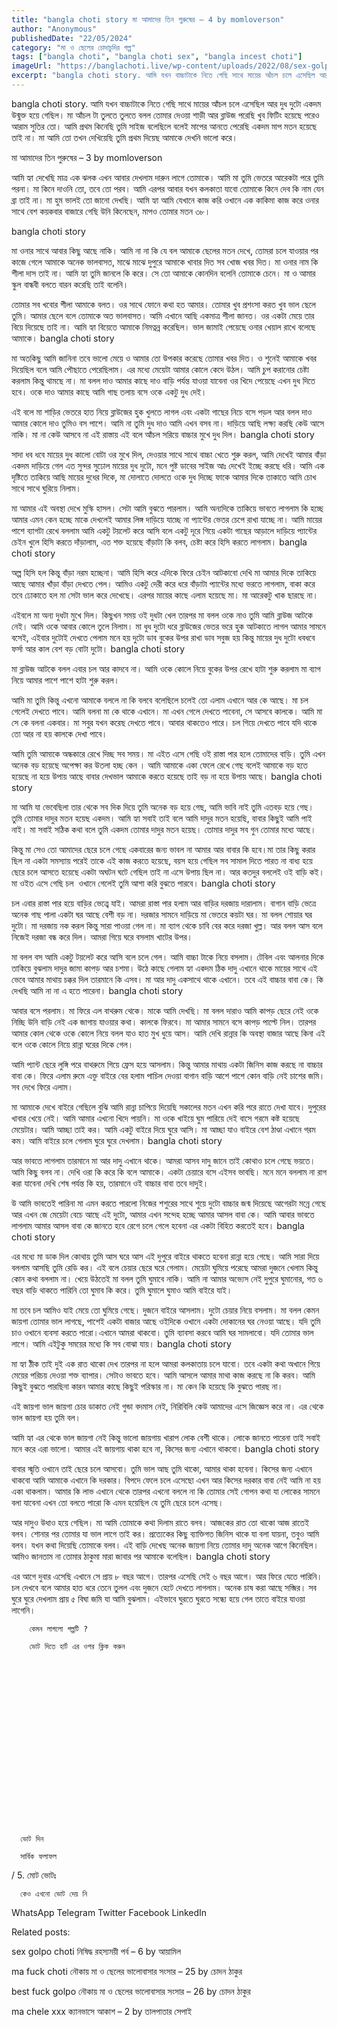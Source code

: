 ```yaml
---
title: "bangla choti story মা আমাদের তিন পুরুষের – 4 by momloverson"
author: "Anonymous"
publishedDate: "22/05/2024"
category: "মা ও ছেলের চোদাচুদির গল্প"
tags: ["bangla choti", "bangla choti sex", "bangla incest choti"]
imageUrl: "https://banglachoti.live/wp-content/uploads/2022/08/sex-golpo-choti-a-e1660292681408-150x150.jpg"
excerpt: "bangla choti story. আমি যখন বাচ্চাটাকে নিতে গেছি সাথে মায়ের আঁচল চলে এসেছিল আর দুধ দুটো একদম উন্মুক্ত হয়ে গেছিল। মা আঁচল টা তুলতে তুলতে বলল তোমার দেওয়া শাড়ী আর ব্লাউজ পরেছি খুব ফিটিং হয়েছে পরেও আরাম স..."
---
```


bangla choti story. আমি যখন বাচ্চাটাকে নিতে গেছি সাথে মায়ের আঁচল চলে এসেছিল আর দুধ দুটো একদম উন্মুক্ত হয়ে গেছিল। মা আঁচল টা তুলতে তুলতে বলল তোমার দেওয়া শাড়ী আর ব্লাউজ পরেছি খুব ফিটিং হয়েছে পরেও আরাম সুতির তো। আমি প্রথম কিনেছি তুমি সাইজ বলেছিলে বলেই মাপের আনতে পেরেছি একদম মাপ মতন হয়েছে তাই না। মা আমি তো তখন দেখিয়েছি তুমি প্রথম দিয়েছ আমাকে দেখনি ভালো করে।


মা আমাদের তিন পুরুষের – 3 by momloverson


আমি হ্যা দেখেছি মাত্র এক ঝলক এখন আবার দেখলাম দারুন লাগে তোমাকে। আমি মা তুমি ভেতরে আরেকটা পরে তুমি পরনা। মা কিনে দাওনি তো, তবে তো পরব। আমি এরপর আবার যখন কলকাতা যাবো তোমাকে কিনে দেব কি নাম যেন ব্রা তাই না। মা হুম ভালই তো জানো দেখছি। আমি হ্যা আমি যেখানে কাজ করি ওখানে এক কাকিমা কাজ করে ওনার সাথে বেশ কয়কবার বাজারে গেছি উনি কিনেছেন, মাপও তোমার মতন ৩৮।


bangla choti story


মা ওনার সাথে আবার কিছু আছে নাকি। আমি না না কি যে বল আমাকে ছেলের মতন দেখে, তোমরা চলে যাওয়ার পর কাজে গেলে আমাকে অনেক ভালবাসত, মাঝে মাঝে দুপুরে আমাকে খাবার দিত সব খোজ খবর দিত। মা ওনার নাম কি শীলা দাস তাই না। আমি হ্যা তুমি জানলে কি করে। সে তো আমাকে কোনদিন বলেনি তোমাকে চেনে। মা ও আমার স্কুল বান্ধবী বলতে বারন করেছি তাই বলেনি।


তোমার সব খবোর শীলা আমাকে বলত। ওর সাথে ফোনে কথা হত আমার। তোমার খুব প্রশংসা করত খুব ভাল ছেলে তুমি। আমার ছেলে বলে তোমাকে অত ভালবাসত। আমি এখানে আছি একমাত্র শীলা জানত। ওর একটা মেয়ে তার বিয়ে দিয়েছে তাই না। আমি হ্যা বিয়েতে আমাকে নিমত্নন্ন করেছিল। ভাল জামাই পেয়েছে ওনার খেয়াল রাখে বলেছে আমাকে। bangla choti story


মা অতকিছু আমি জানিনা তবে ভালো মেয়ে ও আমার তো উপকার করেছে তোমার খবর দিত। ও শুনেই আমাকে খবর দিয়েছিল বলে আমি পৌছাতে পেরেছিলাম। এর মধ্যে মেয়েটা আমার কোলে কেদে উঠল। আমি চুপ করানোর চেষ্টা করলাম কিন্তু থামছে না। মা বলল দাও আমার কাছে দাও বাড়ি পর্যন্ত যাওয়া যাবেনা ওর খিদে পেয়েছে এখন দুধ দিতে হবে। ওকে দাও আমার কাছে আমি গাছ তলায় বসে ওকে একটু দুধ দেই।












এই বলে মা শাড়ির ভেতরে হাত নিয়ে ব্লাউজের হুক খুলতে লাগল এবং একটা গাছের নিচে বসে পড়ল আর বলল দাও আমার কোলে দাও তুমিও বস পাশে। আমি না তুমি দুধ দাও আমি এখন বসব না। দাড়িয়ে আছি লক্ষ্য করছি কেউ আসে নাকি। মা না কেউ আসবে না এই রাস্তায় এই বলে আঁচল সরিয়ে বাচ্চার মুখে দুধ দিল। bangla choti story


সাদা ধব ধবে মায়ের দুধ কালো বোটা ওর মুখে দিল, দেওয়ার সাথে সাথে বাচ্চা খেতে শুরু করল, আমি দেখেই আমার বাঁড়া একদম দাড়িয়ে গেল এত সুন্দর সুঢোল মায়ের দুধ দুটো, মনে পুষ্ট ডাবের সাইজ আঃ দেখেই ইচ্ছে করছে ধরি। আমি এক দৃষ্টিতে তাকিয়ে আছি মায়ের দুধের দিকে, মা দোলাতে দোলতে ওকে দুধ দিচ্ছে ফাকে আমার দিকে তাকাতে আমি চোখ সাথে সাথে ঘুরিয়ে নিলাম।


মা আমার এই অবস্থা দেখে মুস্কি হাসল। সেটা আমি বুঝতে পারলাম। আমি অন্যদিকে তাকিয়ে ভাবতে লাগলাম কি হচ্ছে আমার এমন কেন হচ্ছে মাকে দেখলেই আমার লিঙ্গ দাড়িয়ে যাচ্ছে না প্যান্টের ভেতর চেপে রাখা যাচ্ছে না। আমি মায়ের পাশে ব্যাগটা রেখে বললাম আমি একটু টয়লেট করে আসি বলে একটু দূরে গিয়ে একটা গাছের আড়ালে দাড়িয়ে প্যান্টের চেইন খুলে হিসি করতে দাঁড়ালাম, এত শক্ত হয়েছে বাঁড়াটা কি বলব, চেষ্টা করে হিসি করতে লাগলাম। bangla choti story


অল্প হিসি হল কিন্তু বাঁড়া নরম হচ্ছেনা। আমি হিসি করে এদিকে ফিরে চেইন আটকাবো দেখি মা আমার দিকে তাকিয়ে আছে আমার খাঁড়া বাঁড়া দেখতে পেল। আমিও একটু দেরী করে ধরে বাঁড়াটা প্যান্টের মধ্যে ভরতে লাগলাম, বাকা করে তবে ঢোকাতে হল মা সেটা ভাল করে দেখেছে। এরপর মায়ের কাছে এলাম হয়েছে মা। মা আরেকটু খাক ছারছে না।


এইবলে মা অন্য দুধটা মুখে দিল। কিছুখন সময় ওই দুধটা খেল তারপর মা বলল ওকে নাও তুমি আমি ব্লাউজ আটকে নেই। আমি ওকে আবার কোলে তুলে নিলাম। মা ধুধ দুটো ধরে ব্লাউজের ভেতর ভরে হুক আটকাতে লাগল আমার সামনে বসেই, এইবার দুটোই দেখতে পেলাম মনে হয় দুটো ডাব বুকের উপর রাখা ডাব সবুজ হয় কিন্তু মায়ের দুধ দুটো ধবধবে ফর্সা আর কাল বেশ বড় বোটা দুটো। bangla choti story


মা ব্লাউজ আটকে বলল এবার চল আর কাদবে না। আমি ওকে কোলে নিয়ে বুকের উপর রেখে হাটা শুরু করলাম মা ব্যাগ নিয়ে আমার পাশে পাশে হাটা শুরু করল।


আমি মা তুমি কিন্তু এখনো আমাকে বললে না কি বলবে বলেছিলে চলেই তো এলাম এখানে আর কে আছে। মা চল গেলেই দেখতে পাবে। আমি বলনা মা কে থাকে এখানে। মা এখন গেলে দেখতে পাবেনা, সে আসবে কালকে। আমি মা সে কে বলনা একবার। মা সবুর যখন করেছ দেখতে পাবে। আবার থাকতেও পারে। চল গিয়ে দেখতে পাবে যদি থাকে তো আর না হয় কালকে দেখা পাবে।


আমি তুমি আমাকে অন্ধকারে রেখে দিচ্ছ সব সময়। মা এইত এসে গেছি ওই রাস্তা পার হলে তোমাদের বাড়ি। তুমি এখন অনেক বড় হয়েছে অপেক্ষা কর উতলা হচ্ছ কেন । আমি আমাকে একা ফেলে রেখে গেছ বলেই আমাকে বড় হতে হয়েছে না হয়ে উপায় আছে বাবার দেখভাল আমাকে করতে হয়েছে তাই বড় না হয়ে উপায় আছে। bangla choti story


মা আমি যা ভেবেছিলা তার থেকে সব দিক দিয়ে তুমি অনেক বড় হয়ে গেছ, আমি ভাবি নাই তুমি এতবড় হয়ে গেছ। তুমি তোমার দাদুর মতন হয়েছ একদম। আমি হ্যা সবাই তাই বলে আমি দাদুর মতন হয়েছি, বাবার কিছুই আমি পাই নাই। মা সবাই সঠিক কথা বলে তুমি একদম তোমার দাদুর মতন হয়েছ। তোমার দাদুর সব গুন তোমার মধ্যে আছে।


কিন্তু মা সেও তো আমাদের ছেরে চলে গেছে একবারের জন্য ভাবল না আমার আর বাবার কি হবে।মা তার কিছু করার ছিল না একটা সমস্যায় পরেই তাকে এই কাজ করতে হয়েছে, বয়স হয়ে গেছিল সব সামাল দিতে পারত না বাধ্য হয়ে ছেরে চলে আসতে হয়েছে একটা অঘটন ঘটে গেছিল তাই না এসে উপায় ছিল না। আর কতদুর বললেই ওই বাড়ি কই। মা ওইত এসে গেছি চল  ওখানে গেলেই তুমি আশা করি বুঝতে পারবে। bangla choti story


চল এবার রাস্তা পার হয়ে বাড়ির ভেত্র্বে যাই। আমরা রাস্তা পার হলাম আর বাড়ির দরজায় দারালাম। বাগান বাড়ি ভেত্রে অনেক গাছ পালা একটা ঘর আছে বেশী বড় না। দরজার সামনে দাড়িয়ে মা ভেতরে কয়টা ঘর। মা বলল শোয়ার ঘর দুটো। মা দরজায় নক করল কিন্তু সারা পাওয়া গেল না। মা ব্যাগ থেকে চাবি বের করে দরজা খুল্ল। আর বলল আস বলে নিজেই দরজা বন্ধ করে দিল। আমরা গিয়ে ঘরে বসলাম খাটের উপর।


মা বলল বস আমি একটু টয়লেট করে আসি বলে চলে গেল। আমি বাচ্চা টাকে নিয়ে বসলাম। টেবিল এবং আলনার দিকে তাকিয়ে বুঝলাম দাদুর জামা কাপড় আর চশমা। উঠে কাছে গেলাম হ্যা একদম ঠিক দাদু এখানে থাকে মায়ের সাথে এই ভেবে আমার মাথায় চক্কর দিল তারমানে কি এসব। মা আর দাদু একসাথে থাকে এখানে। তবে এই বাচ্চার বাবা কে। কি দেখছি আমি না না এ হতে পারেনা। bangla choti story


আবার বসে পরলাম। মা ফিরে এল বাথরুম থেকে। মাকে আমি দেখছি। মা বলল দারাও আমি কাপড় ছেরে নেই ওকে নিচ্ছি উনি বাড়ি নেই এক জাগায় যাওয়ার কথা। কালকে ফিরবে। মা আমার সামনে বসে কাপড় পাল্টে নিল। তারপর আমার কোল থেকে ওকে কোলে নিয়ে বলল যাও হাত মুখ ধুয়ে আস। আমি দেখি রান্নার কি অবস্থা বাজার আছে কিনা এই বলে ওকে কোলে নিয়ে রান্না ঘরের দিকে গেল।


আমি প্যান্ট ছেরে লুঙ্গি পরে বাথরুমে গিয়ে ফ্রেস হয়ে আসলাম। কিন্তু আমার মাথায় একটা জিনিস কাজ করছে না বাচ্চার বাবা কে। ফিরে এলাম রুমে এক্তু বাইরে বের হলাম পাচিল দেওয়া বাগান বাড়ি আশে পাশে কোন বাড়ি নেই চাশের জমি। সব দেখে ফিরে এলাম।


মা আমাকে দেখে বাইরে গেছিলে বুঝি আমি রান্না চাপিয়ে দিয়েছি সকালের মতন এখন করি পরে রাতে দেখা যাবে। দুপুরের খাবার খেয়ে নেই। আমি আমার এখনো খিদে পায়নি। মা ওকে খাইয়ে ঘুম পারিয়ে দেই বাসে গরমে কষ্ট হয়েছে মেয়েটার। আমি আচ্ছা তাই কর। আমি একটু বাইরে দিয়ে ঘুরে আসি। মা আচ্ছা যাও বাইরে বেশ ঠাণ্ডা এখানে গরম কম। আমি বাইরে চলে গেলাম ঘুরে ঘুরে দেখলাম। bangla choti story


আর ভাবতে লাগলাম তারমানে মা আর দাদু এখানে থাকে। আমরা আসব দাদু জানে তাই কোথাও চলে গেছে ভয়তে। আমি কিছু বলব না। দেখি ওরা কি করে কি বলে আমাকে। একটা চেয়ারে বসে এইসব ভাবছি। মনে মনে বললাম না রাগ করা যাবেনা দেখি শেষ পর্যন্ত কি হয়, তারমানে ওই বাচ্চার বাবা তবে দাদুই।


উ আমি ভাবতেই পারিনা মা এমন করতে পারলো নিজের শশুরের সাথে শুয়ে দুটো বাচ্চার জন্ম দিয়েছে আগেরটা মন্রে গেছে আর এখন জে মেয়েটা বেচে আছে এই দুটো, আমার এখন সন্দেহ হচ্ছে আমার আসল বাবা কে। আমি আবার ভাবতে লাগলাম আমার আসল বাবা কে জানতে হবে রেগে চলে গেলে হবেনা এর একটা বিহিত করতেই হবে। bangla choti story


এর মধ্যে মা ডাক দিল কোথায় তুমি আস ঘরে আস এই দুপুরে বাইরে থাকতে হবেনা রান্না হয়ে গেছে। আমি সারা দিয়ে বললাম আসছি তুমি রেডি কর। এই বলে চেয়ার ছেরে ঘরে গেলাম। মেয়েটা ঘুমিয়ে পরেছে আমরা দুজনে খেলাম কিন্তু কোন কথা বললাম না। খেয়ে উঠতেই মা বলল তুমি ঘুমাবে নাকি। আমি না আমার অভ্যেস নেই দুপুরে ঘুমানোর, গত ৬ বছর বাড়ি থাকতে পারিনি তো ঘুমাব কি করে। তুমি ঘুমালে ঘুমাও আমি বাইরে যাই।


মা তবে চল আমিও যাই মেয়ে তো ঘুমিয়ে গেছে। দুজনে বাইরে আসলাম। দুটো চেয়ার নিয়ে বসলাম। মা বলল কেমন জায়গা তোমার ভাল লাগছে, পাশেই একটা বাজার আছে ওইদিকে ওখানে একটা দোকানের ঘর নেওয়া আছে। যদি তুমি চাও ওখানে ব্যবসা করতে পারো।এখানে আমরা থাকবো। তুমি ব্যাবসা করবে আমি ঘর সামলাবো। যদি তোমার ভাল লাগে। আমি এইটুকু সময়ের মধ্যে কি সব বোঝা যায়। bangla choti story


মা হ্যা ঠীক তাই দুই এক রাত থাকো দেখ তারপর না হলে আমরা কলকাতায় চলে যাবো। তবে একটা কথা অখানে গিয়ে মেয়ের পরিচয় দেওয়া শক্ত ব্যাপার। সেটাও ভাবতে হবে। আমি আসলে আমার মাথা কাজ করছে না কি করব। আমি কিছুই বুঝতে পারছিনা কারন আমার কাছে কিছুই পরিস্কার না। মা কেন কি হয়েছে কি বুঝতে পারছ না।


এই জায়গা ভাল জায়গা চোর ডাকাত নেই গুন্ডা বদমাস নেই, নিরিবিলি কেউ আমাদের এসে জিজ্ঞেস করে না। এর থেকে ভাল জায়গা হয় তুমি বল।

আমি হ্যা এর থেকে ভাল জায়গা নেই কিন্তু ভালো জায়গায় খারাপ লোক বেশী থাকে। লোকে জানতে পারেনা তাই সবাই মনে করে এরা ভালো। আমার এই জায়গায় থাকা হবে না, কিসের জন্য এখানে থাকবো। bangla choti story


বাবার স্মৃতি ওখানে তাই ছেরে চলে আসবো। তুমি ভাল আছ তুমি থাকো, আমার থাকা হবেনা। কিসের জন্য এখানে থাকবো আমি আমাকে এখানে কি দরকার। বিপদে ফেলে চলে এসেছো এখন আর কিসের দরকার বাবা নেই আমি না হয় একা থাকলাম। আমার কি লাভ এখানে থেকে তারপর এখনো বললে না কি তোমার সেই গোপন কথা যা লোকের সামনে বলা যাবেনা এখন তো বলতে পারো কি এমন হয়েছিল যে তুমি ছেরে চলে এসেছ।


আর দাদুও উধাও হয়ে গেছিল। মা আমি তোমাকে কথা দিলাম রাতে বলব। আজকের রাত তো থাকো আজ রাতেই বলব। শোনার পর তোমার যা ভাল লাগে তাই কর। প্রত্যেকের কিছু ব্যাক্তিগত জিনিস থাকে যা বলা যায়না, তবুও আমি বলব। যখন কথা দিয়েছি তোমাকে বলব। এই বাড়ি দেখেছ অনেক জায়গা নিয়ে তোমার দাদু অনেক আগে কিনেছিল। আমিও জানতাম না তোমার ঠাকুমা মারা জাবার পর আমাকে বলেছিল। bangla choti story


এর আগে দুবার এসেছি এখানে সে প্রায় ৮ বছর আগে। তারপর এসেছি সেই ৬ বছর আগে। আর ফিরে যেতে পারিনি। চল দেখবে বলে আমার হাত ধরে তেনে তুলল এবং দুজনে হেটে দেখতে লাগলাম। অনেক চাষ করা আছে সব্জির। সব ঘুরে ঘুরে দেখলাম প্রায় ৫ বিঘা জমি যা আমি বুঝলাম। এইভাবে ঘুরতে ঘুরতে সন্ধ্যে হয়ে গেল তাতে বাইরে যাওয়া লাগেনি।


 
 
 
        কেমন লাগলো গল্পটি ?      
 
        ভোট দিতে হার্ট এর ওপর ক্লিক করুন      
 
 
 
 
 
 
 
 
 
 
 
 
 
 
 
 
 
 
 
 
 
      ভোট দিন    
 
      সার্বিক ফলাফল 
 / 5. মোট ভোটঃ 
 
 
      কেও এখনো ভোট দেয় নি    
 
 
 
 
WhatsApp
Telegram
Twitter
Facebook
LinkedIn




Related posts:






sex golpo choti নিষিদ্ধ রহস্যময়ী পর্ব – 6 by আয়ামিল




ma fuck choti নৌকায় মা ও ছেলের ভালোবাসার সংসার – 25 by চোদন ঠাকুর




best fuck golpo নৌকায় মা ও ছেলের ভালোবাসার সংসার – 26 by চোদন ঠাকুর




ma chele xxx ক্যানভাসে আকাশ – 2 by তালপাতার সেপাই
